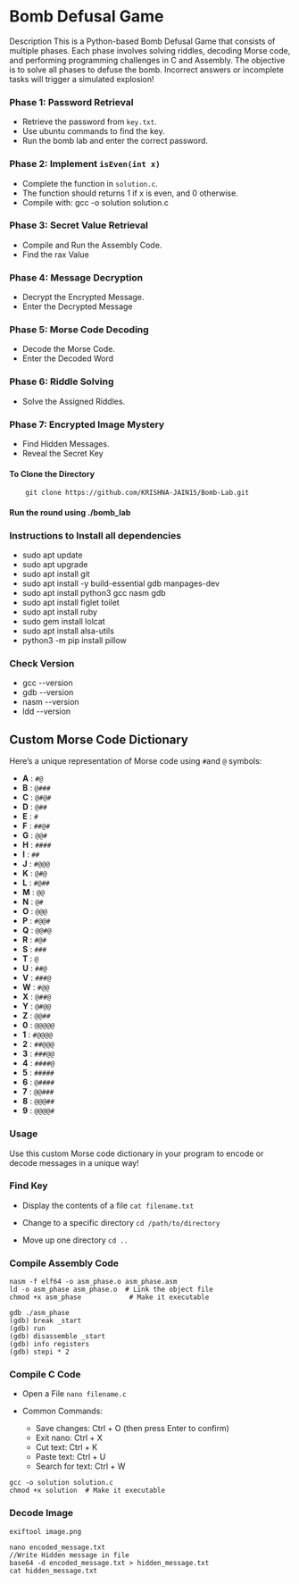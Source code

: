 # Bomb Defusal Game

Description
This is a Python-based Bomb Defusal Game that consists of multiple phases. 
Each phase involves solving riddles, decoding Morse code, and performing programming challenges in C and Assembly. 
The objective is to solve all phases to defuse the bomb. Incorrect answers or incomplete tasks will trigger a simulated explosion!

### Phase 1: Password Retrieval
- Retrieve the password from `key.txt`.
- Use ubuntu commands to find the key.
- Run the bomb lab and enter the correct password.

### Phase 2: Implement `isEven(int x)`
- Complete the function in `solution.c`.
- The function should returns 1 if x is even, and 0 otherwise.
- Compile with: gcc -o solution solution.c

### Phase 3: Secret Value Retrieval
- Compile and Run the Assembly Code.
- Find the rax Value

### Phase 4: Message Decryption
- Decrypt the Encrypted Message.
- Enter the Decrypted Message

### Phase 5: Morse Code Decoding
- Decode the Morse Code.
- Enter the Decoded Word

### Phase 6: Riddle Solving
- Solve the Assigned Riddles.

### Phase 7: Encrypted Image Mystery
- Find Hidden Messages.
- Reveal the Secret Key

#### To Clone the Directory 
        git clone https://github.com/KRISHNA-JAIN15/Bomb-Lab.git

#### Run the round using ./bomb_lab 


### Instructions to Install all dependencies

- sudo apt update
- sudo apt upgrade
- sudo apt install git
- sudo apt install -y build-essential gdb manpages-dev
- sudo apt install python3 gcc nasm gdb
- sudo apt install figlet toilet
- sudo apt install ruby
- sudo gem install lolcat
- sudo apt install alsa-utils
- python3 -m pip install pillow


### Check Version
- gcc --version
- gdb --version
- nasm --version
- ldd --version

## Custom Morse Code Dictionary

Here’s a unique representation of Morse code using `#`and `@` symbols:

- **A** : `#@`  
- **B** : `@###`  
- **C** : `@#@#`  
- **D** : `@##`  
- **E** : `#`  
- **F** : `##@#`  
- **G** : `@@#`  
- **H** : `####`  
- **I** : `##`  
- **J** : `#@@@`  
- **K** : `@#@`  
- **L** : `#@##`  
- **M** : `@@`  
- **N** : `@#`  
- **O** : `@@@`  
- **P** : `#@@#`  
- **Q** : `@@#@`  
- **R** : `#@#`  
- **S** : `###`  
- **T** : `@`  
- **U** : `##@`  
- **V** : `###@`  
- **W** : `#@@`  
- **X** : `@##@`  
- **Y** : `@#@@`  
- **Z** : `@@##`  
- **0** : `@@@@@`  
- **1** : `#@@@@`  
- **2** : `##@@@`  
- **3** : `###@@`  
- **4** : `####@`  
- **5** : `#####`  
- **6** : `@####`  
- **7** : `@@###`  
- **8** : `@@@##`  
- **9** : `@@@@#`  

### Usage
Use this custom Morse code dictionary in your program to encode or decode messages in a unique way!


### Find Key

- Display the contents of a file
```cat filename.txt```

- Change to a specific directory
    ```cd /path/to/directory```

- Move up one directory
    ```cd ..```

### Compile Assembly Code
```
nasm -f elf64 -o asm_phase.o asm_phase.asm
ld -o asm_phase asm_phase.o  # Link the object file
chmod +x asm_phase            # Make it executable

gdb ./asm_phase
(gdb) break _start
(gdb) run
(gdb) disassemble _start
(gdb) info registers
(gdb) stepi * 2
```



### Compile C Code
- Open a File
   ```nano filename.c```
- Common Commands:

   - Save changes: Ctrl + O (then press Enter to confirm)
   - Exit nano: Ctrl + X
   - Cut text: Ctrl + K
   - Paste text: Ctrl + U
   - Search for text: Ctrl + W

```
gcc -o solution solution.c
chmod +x solution  # Make it executable
```


### Decode Image
```
exiftool image.png

nano encoded_message.txt
//Write Hidden message in file
base64 -d encoded_message.txt > hidden_message.txt
cat hidden_message.txt
```


